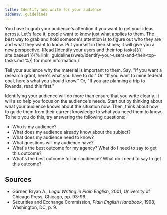 ```yaml
---
title: Identify and write for your audience
sidenav: guidelines
---
```


You have to grab your audience's attention if you want to get your ideas across. Let's face it, people want to know just what applies to them. The best way to grab and hold someone's attention is to figure out who they are and what they want to know. Put yourself in their shoes; it will give you a new perspective. (Read [Identify your users and their top tasks]({{ site.baseurl }}{% link _guidelines/web/identify-your-users-and-their-top-tasks.md %}) for more information.)

Tell your audience why the material is important to them. Say, "If you want a research grant, here's what you have to do." Or, "If you want to mine federal coal, here's what you should know." Or, "If you are planning a trip to Rwanda, read this first."

Identifying your audience will do more than ensure that you write clearly. It will also help you focus on the audience's needs. Start out by thinking about what your audience knows about the situation now. Then, think about how to guide them from their current knowledge to what you need them to know. To help you do this, try answering the following questions:

- Who is my audience?
- What does my audience already know about the subject?
- What does my audience need to know?
- What questions will my audience have?
- What's the best outcome for my agency? What do I need to say to get this outcome?
- What's the best outcome for our audience? What do I need to say to get this outcome?

## Sources

- Garner, Bryan A., _Legal Writing in Plain English_, 2001, University of Chicago Press, Chicago, pp. 93-96.
- Securities and Exchange Commission, _Plain English Handbook_, 1998, Washington, DC, p. 9.

